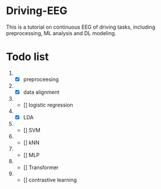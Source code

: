 # Driving-EEG
This is a tutorial on continuous EEG of driving tasks, including preprocessing, ML analysis and DL modeling.

# Todo list
1. - [x] preproceesing
2. - [x] data alignment
3. - [] logistic regression
4. - [x] LDA
5. - [] SVM
6. - [] kNN
7. - [] MLP
8. - [] Transformer
9. - [] contrastive learning
